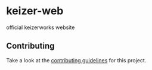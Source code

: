 # keizer-web

official keizerworks website

## Contributing

Take a look at the [contributing guidelines](CONTRIBUTING.md) for this project.
